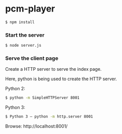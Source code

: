 # pcm-player

```sh
$ npm install
```

### Start the server

```sh
$ node server.js
```


### Serve the client page
Create a HTTP server to serve the index page.

Here, python is being used to create the HTTP server.

Python 2:
```sh
$ python -m SimpleHTTPServer 8001
```

Python 3:
```sh
$ Python 3 — python -m http.server 8001
```

Browse: http://localhost:8001/
